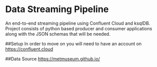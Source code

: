 # Data Streaming Pipeline
 An end-to-end streaming pipeline using Confluent Cloud and ksqlDB.
 Project consists of python based producer and consumer applications along with the JSON schemas that will be needed.
 
 
##Setup
In order to move on you will need to have an account on
https://confluent.cloud

##Data Source
https://metmuseum.github.io/ 
 
